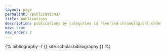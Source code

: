 ```yaml
---
layout: page
permalink: /publications/
title: publications
description: publications by categories in reversed chronological order. See a more complete list on my <a href="https://scholar.google.com/citations?user=_9JYPbsAAAAJ&hl=en">Google Scholar</a> page.
nav: true
nav_order: 2
---
```

<!-- _pages/publications.md -->
<div class="publications">

{% bibliography -f {{ site.scholar.bibliography }} %}

</div>
